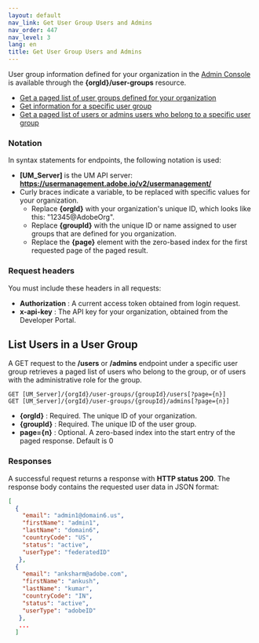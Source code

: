 ```yaml
---
layout: default
nav_link: Get User Group Users and Admins
nav_order: 447
nav_level: 3
lang: en
title: Get User Group Users and Admins
---
```


User group information defined for your organization in the [Admin Console](https://adminconsole.adobe.com/enterprise/) is available through the **{orgId}/user-groups** resource.

* [Get a paged list of user groups defined for your organization](usergroup.html#getUserGroups)
* [Get information for a specific user group](usergroup.html#getUserGroup)
* [Get a paged list of users or admins users who belong to a specific user group](#users)

### Notation

In syntax statements for endpoints, the following notation is used:

* **[UM_Server]** is the UM API server: **https://usermanagement.adobe.io/v2/usermanagement/**
* Curly braces indicate a variable, to be replaced with specific values for your organization.
  - Replace **{orgId}** with your organization's unique ID, which looks like this: "12345@AdobeOrg".
  - Replace **{groupId}** with the unique ID or name assigned to user groups that are defined for you organization.
  - Replace the **{page}** element with the zero-based index for the first requested page of the paged result.
  
### Request headers

You must include these headers in all requests:

* **Authorization** : A current access token obtained from login request.
* **x-api-key** : The API key for your organization, obtained from the Developer Portal.

## <a name="users" class="api-ref-subtitle">List Users in a User Group</a>

A GET request to the **/users** or **/admins** endpoint under a specific user group retrieves a paged list of users who belong to the group, or of users with the administrative role for the group.

```
GET [UM_Server]/{orgId}/user-groups/{groupId}/users[?page={n}]
GET [UM_Server]/{orgId}/user-groups/{groupId}/admins[?page={n}]
```

* **{orgId}** : Required. The unique ID of your organization.
* **{groupId}** : Required. The unique ID of the user group.
* **page={n}** : Optional. A zero-based index into the start entry of the paged response. Default is 0

### Responses

A successful request returns a response with **HTTP status 200**. The response body contains the requested user data in JSON format:

```json
[
  {
    "email": "admin1@domain6.us",
    "firstName": "admin1",
    "lastName": "domain6",
    "countryCode": "US",
    "status": "active",
    "userType": "federatedID"
   },
  {
    "email": "anksharm@adobe.com",
    "firstName": "ankush",
    "lastName": "kumar",
    "countryCode": "IN",
    "status": "active",
    "userType": "adobeID"
   },
   ...
  ]
```
